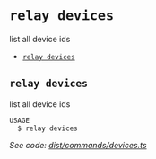 `relay devices`
===============

list all device ids

* [`relay devices`](#relay-devices)

## `relay devices`

list all device ids

```
USAGE
  $ relay devices
```

_See code: [dist/commands/devices.ts](https://github.com/relaypro/relay-cli/blob/v0.0.3/dist/commands/devices.ts)_
